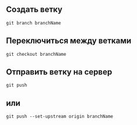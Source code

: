 ## Создать ветку
```git branch branchName```
## Переключиться между ветками
```git checkout branchName```
## Отправить ветку на сервер
```git push```
## или
```git push --set-upstream origin branchName```